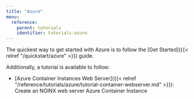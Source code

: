 ```yaml
---
title: "Azure"
menu:
  reference:
    parent: tutorials
    identifier: tutorials-azure
---
```


The quickest way to get started with Azure is to follow the [Get Started]({{< relref "/quickstart/azure" >}}) guide.

Additionally, a tutorial is available to follow:

* [Azure Container Instances Web Server]({{< relref "/reference/tutorials/azure/tutorial-container-webserver.md" >}}): Create an NGINX web server Azure Container Instance
